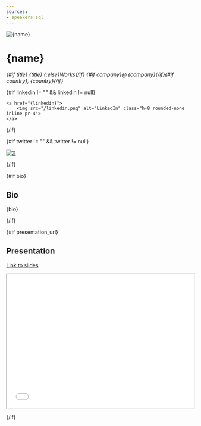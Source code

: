 ```yaml
---
sources:
- speakers.sql
---
```




<script>
    const name = speakers.filter(speaker => speaker.speaker_id == $page.params.speaker)[0].first_name + " " + speakers.filter(speaker => speaker.speaker_id == $page.params.speaker)[0].last_name;
    const photo_url = speakers.filter(speaker => speaker.speaker_id == $page.params.speaker)[0].photo_url;
    const company = speakers.filter(speaker => speaker.speaker_id == $page.params.speaker)[0].company;
    const title = speakers.filter(speaker => speaker.speaker_id == $page.params.speaker)[0].title;
    const country = speakers.filter(speaker => speaker.speaker_id == $page.params.speaker)[0].country;
    const bio = speakers.filter(speaker => speaker.speaker_id == $page.params.speaker)[0].bio;
    const linkedin = speakers.filter(speaker => speaker.speaker_id == $page.params.speaker)[0].linkedin;
    const twitter = speakers.filter(speaker => speaker.speaker_id == $page.params.speaker)[0].twitter;
    const presentation_url = speakers.filter(speaker => speaker.speaker_id == $page.params.speaker)[0].presentation_url;
</script>


<img src="{photo_url}" alt="{name}" class="rounded-full inline p-3 h-48">

# {name}

_{#if title} {title} {:else}Works{/if} {#if company}@ {company}{/if}{#if country}, {country}{/if}_

{#if linkedin != "" && linkedin != null}

    <a href="{linkedin}">
        <img src="/linkedin.png" alt="LinkedIn" class="h-8 rounded-none inline pr-4">
    </a>

{/if}

{#if twitter != "" && twitter != null}

<a href=https://twitter.com/{twitter}>
    <img src="/x.png" alt="X" class="h-8 rounded-none inline">
</a>

{/if}



{#if bio}
## Bio

{bio}

{/if}

{#if presentation_url}

## Presentation

[Link to slides]({presentation_url})

<iframe src="{presentation_url}" title=slides width="100%" height="360px"></iframe>

{/if}